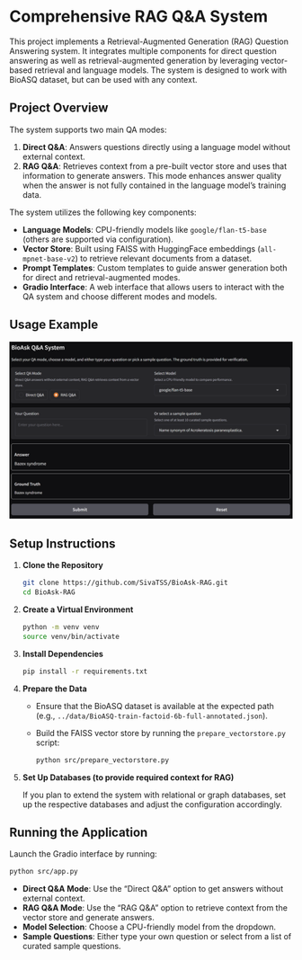 # Comprehensive RAG Q&A System

This project implements a Retrieval-Augmented Generation (RAG) Question Answering system. It integrates multiple components for direct question answering as well as retrieval-augmented generation by leveraging vector-based retrieval and language models. The system is designed to work with BioASQ dataset, but can be used with any context.

## Project Overview

The system supports two main QA modes:

1. **Direct Q&A**: Answers questions directly using a language model without external context.
2. **RAG Q&A**: Retrieves context from a pre-built vector store and uses that information to generate answers. This mode enhances answer quality when the answer is not fully contained in the language model’s training data.

The system utilizes the following key components:
- **Language Models**: CPU-friendly models like `google/flan-t5-base` (others are supported via configuration).
- **Vector Store**: Built using FAISS with HuggingFace embeddings (`all-mpnet-base-v2`) to retrieve relevant documents from a dataset.
- **Prompt Templates**: Custom templates to guide answer generation both for direct and retrieval-augmented modes.
- **Gradio Interface**: A web interface that allows users to interact with the QA system and choose different modes and models.
## Usage Example
![Usage Example](images/webpage.png)


## Setup Instructions

1. **Clone the Repository**

   ```bash
   git clone https://github.com/SivaTSS/BioAsk-RAG.git
   cd BioAsk-RAG
   ```

2. **Create a Virtual Environment**

   ```bash
   python -m venv venv
   source venv/bin/activate 
   ```

3. **Install Dependencies**

   ```bash
   pip install -r requirements.txt
   ```

4. **Prepare the Data**

   - Ensure that the BioASQ dataset is available at the expected path (e.g., `../data/BioASQ-train-factoid-6b-full-annotated.json`).
   - Build the FAISS vector store by running the `prepare_vectorstore.py` script:

     ```bash
     python src/prepare_vectorstore.py
     ```

5. **Set Up Databases (to provide required context for RAG)**

   If you plan to extend the system with relational or graph databases, set up the respective databases and adjust the configuration accordingly.

## Running the Application

Launch the Gradio interface by running:

```bash
python src/app.py
```

- **Direct Q&A Mode**: Use the “Direct Q&A” option to get answers without external context.
- **RAG Q&A Mode**: Use the “RAG Q&A” option to retrieve context from the vector store and generate answers.
- **Model Selection**: Choose a CPU-friendly model from the dropdown.
- **Sample Questions**: Either type your own question or select from a list of curated sample questions.



